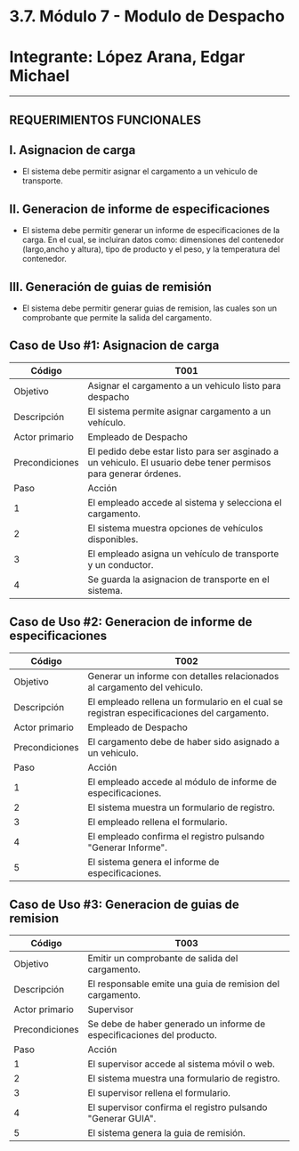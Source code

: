# 3.7. Módulo 7 - Modulo de Despacho
# Integrante: López Arana, Edgar Michael
----------------------------------------------------------------------------
**REQUERIMIENTOS FUNCIONALES**
----------------------------------------------------------------------------
## I. Asignacion de carga
 - El sistema debe permitir asignar el cargamento a un vehiculo de transporte.
   
## II. Generacion de informe de especificaciones 
 - El sistema debe permitir generar un informe de especificaciones de la carga. En el cual, se incluiran datos como: dimensiones del contenedor (largo,ancho y altura), tipo de producto y el peso, y la temperatura del contenedor.

## III. Generación de guias de remisión
 - El sistema debe permitir generar guias de remision, las cuales son un comprobante que permite la salida del cargamento.

## Caso de Uso #1: Asignacion de carga
| Código  | T001   |
| ------- | -------- |
| Objetivo   | Asignar el cargamento a un vehiculo listo para despacho|
| Descripción   | El sistema permite asignar cargamento a un vehículo.    |
| Actor primario   | Empleado de Despacho    |
| Precondiciones   | El pedido debe estar listo para ser asginado a un vehiculo. El usuario debe tener permisos para generar órdenes.    |
| Paso   | Acción    |
| 1   | El empleado accede al sistema y selecciona el cargamento.    |
| 2   | El sistema muestra opciones de vehículos disponibles.    |
| 3   | El empleado asigna un vehículo de transporte y un conductor.    |
| 4   | Se guarda la asignacion de transporte en el sistema.    |

## Caso de Uso #2: Generacion de informe de especificaciones
| Código  | T002   |
| ------- | -------- |
| Objetivo   | Generar un informe con detalles relacionados al cargamento del vehiculo.|
| Descripción   | El empleado rellena un formulario en el cual se registran especificaciones del cargamento.    |
| Actor primario   | Empleado de Despacho   |
| Precondiciones   | El cargamento debe de haber sido asignado a un vehiculo.    |
| Paso   | Acción    |
| 1   | El empleado accede al módulo de informe de especificaciones.    |
| 2   | El sistema muestra un formulario de registro.    |
| 3   | El empleado rellena el formulario.    |
| 4   | El empleado confirma el registro pulsando "Generar Informe".   |
| 5   | El sistema genera el informe de especificaciones. |

## Caso de Uso #3: Generacion de guias de remision
| Código  | T003   |
| ------- | -------- |
| Objetivo   | Emitir un comprobante de salida del cargamento.|
| Descripción   | El responsable emite una guia de remision del cargamento.|
| Actor primario   | Supervisor   |
| Precondiciones   | Se debe de haber generado un informe de especificaciones del producto. |
| Paso   | Acción    |
| 1   | El supervisor accede al sistema móvil o web.|
| 2   | El sistema muestra una formulario de registro.  |
| 3   | El supervisor rellena el formulario.  |
| 4   | El supervisor confirma el registro pulsando "Generar GUIA".   |
| 5   | El sistema genera la guia de remisión. |





